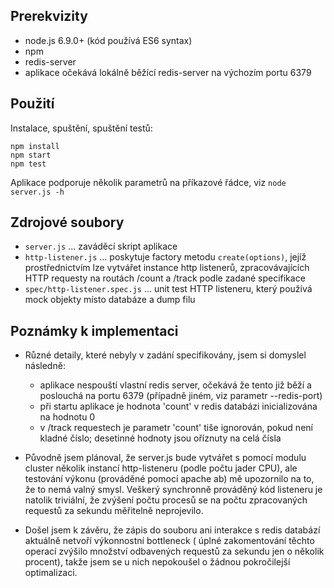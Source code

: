 ## Prerekvizity
* node.js 6.9.0+ (kód používá ES6 syntax)
* npm
* redis-server
* aplikace očekává lokálně běžící redis-server na výchozím portu 6379

## Použití

Instalace, spuštění, spuštění testů:
```
npm install
npm start
npm test
```

Aplikace podporuje několik parametrů na příkazové řádce, viz `node server.js -h`

## Zdrojové soubory

* `server.js` ... zaváděcí skript aplikace
* `http-listener.js` ... poskytuje factory metodu `create(options)`, jejíž 
prostřednictvím lze vytvářet instance http listenerů, zpracovávajících HTTP 
requesty na routách /count a /track podle zadané specifikace 
* `spec/http-listener.spec.js` ... unit test HTTP listeneru, který používá mock 
objekty místo databáze a dump filu 

## Poznámky k implementaci

* Různé detaily, které nebyly v zadání specifikovány, jsem si domyslel následně:
  * aplikace nespouští vlastní redis server, očekává že tento již běží a poslouchá na portu 6379 (případně jiném, viz parametr --redis-port)
  * při startu aplikace je hodnota 'count' v redis databázi inicializována na hodnotu 0
  * v /track requestech je parametr 'count' tiše ignorován, pokud není kladné číslo; desetinné hodnoty jsou oříznuty na celá čísla

* Původně jsem plánoval, že server.js bude vytvářet s pomocí modulu cluster několik instancí http-listeneru (podle počtu jader CPU), ale testování výkonu (prováděné pomocí apache ab) mě upozornilo na to, že to nemá valný smysl. Veškerý synchronně prováděný kód listeneru je natolik triviální, že zvýšení počtu procesů se na počtu zpracovaných requestů za sekundu měřitelně neprojevilo.

* Došel jsem k závěru, že zápis do souboru ani interakce s redis databází aktuálně netvoří výkonnostní bottleneck ( úplné zakomentování těchto operací zvýšilo množství odbavených requestů za sekundu jen o několik procent), takže jsem se u nich nepokoušel o žádnou pokročilejší optimalizaci. 
